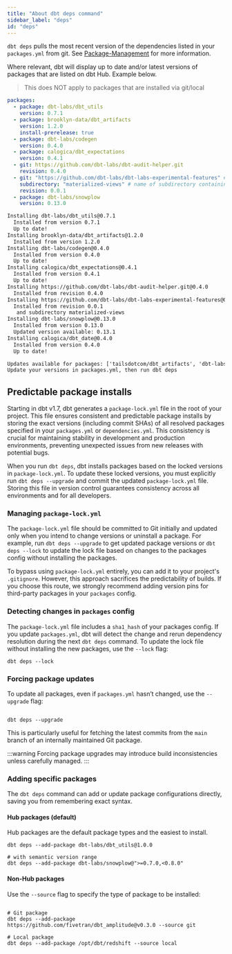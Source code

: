 ```yaml
---
title: "About dbt deps command"
sidebar_label: "deps"
id: "deps"
---
```


`dbt deps` pulls the most recent version of the dependencies listed in your `packages.yml` from git. See [Package-Management](/docs/build/packages) for more information.

Where relevant, dbt will display up to date and/or latest versions of packages that are listed on dbt Hub. Example below.

> This does NOT apply to packages that are installed via git/local

```yaml
packages:
  - package: dbt-labs/dbt_utils
    version: 0.7.1
  - package: brooklyn-data/dbt_artifacts
    version: 1.2.0
    install-prerelease: true
  - package: dbt-labs/codegen
    version: 0.4.0
  - package: calogica/dbt_expectations
    version: 0.4.1
  - git: https://github.com/dbt-labs/dbt-audit-helper.git
    revision: 0.4.0
  - git: "https://github.com/dbt-labs/dbt-labs-experimental-features" # git URL
    subdirectory: "materialized-views" # name of subdirectory containing `dbt_project.yml`
    revision: 0.0.1
  - package: dbt-labs/snowplow
    version: 0.13.0
```

```txt
Installing dbt-labs/dbt_utils@0.7.1
  Installed from version 0.7.1
  Up to date!
Installing brooklyn-data/dbt_artifacts@1.2.0
  Installed from version 1.2.0
Installing dbt-labs/codegen@0.4.0
  Installed from version 0.4.0
  Up to date!
Installing calogica/dbt_expectations@0.4.1
  Installed from version 0.4.1
  Up to date!
Installing https://github.com/dbt-labs/dbt-audit-helper.git@0.4.0
  Installed from revision 0.4.0
Installing https://github.com/dbt-labs/dbt-labs-experimental-features@0.0.1
  Installed from revision 0.0.1
   and subdirectory materialized-views
Installing dbt-labs/snowplow@0.13.0
  Installed from version 0.13.0
  Updated version available: 0.13.1
Installing calogica/dbt_date@0.4.0
  Installed from version 0.4.0
  Up to date!

Updates available for packages: ['tailsdotcom/dbt_artifacts', 'dbt-labs/snowplow']
Update your versions in packages.yml, then run dbt deps
```

## Predictable package installs

Starting in dbt v1.7, dbt generates a `package-lock.yml` file in the root of your project. This file ensures consistent and predictable package installs by storing the exact versions (including commit SHAs) of all resolved packages specified in your `packages.yml` or `dependencies.yml`. This consistency is crucial for maintaining stability in development and production environments, preventing unexpected issues from new releases with potential bugs.

When you run `dbt deps`, dbt installs packages based on the locked versions in `package-lock.yml`. To update these locked versions, you must explicitly run `dbt deps --upgrade` and commit the updated `package-lock.yml` file. Storing this file in version control guarantees consistency across all environments and for all developers.

### Managing `package-lock.yml`

The `package-lock.yml` file should be committed to Git initially and updated only when you intend to change versions or uninstall a package. For example, run `dbt deps --upgrade` to get updated package versions or `dbt deps --lock` to update the lock file based on changes to the packages config without installing the packages.

To bypass using `package-lock.yml` entirely, you can add it to your project's `.gitignore`. However, this approach sacrifices the predictability of builds. If you choose this route, we strongly recommend adding version pins for third-party packages in your `packages` config.

### Detecting changes in `packages` config

The `package-lock.yml` file includes a `sha1_hash` of your packages config. If you update `packages.yml`, dbt will detect the change and rerun dependency resolution during the next `dbt deps` command. To update the lock file without installing the new packages, use the `--lock` flag:

```shell
dbt deps --lock
```

### Forcing package updates

To update all packages, even if `packages.yml` hasn’t changed, use the `--upgrade` flag:

```shell

dbt deps --upgrade

```

This is particularly useful for fetching the latest commits from the `main` branch of an internally maintained Git package. 

:::warning
Forcing package upgrades may introduce build inconsistencies unless carefully managed.
:::

### Adding specific packages

The `dbt deps` command can add or update package configurations directly, saving you from remembering exact syntax. 

#### Hub packages (default)

Hub packages are the default package types and the easiest to install.

```shell
dbt deps --add-package dbt-labs/dbt_utils@1.0.0

# with semantic version range
dbt deps --add-package dbt-labs/snowplow@">=0.7.0,<0.8.0"
```

#### Non-Hub packages

Use the `--source` flag to specify the type of package to be installed:

```shell

# Git package
dbt deps --add-package https://github.com/fivetran/dbt_amplitude@v0.3.0 --source git

# Local package
dbt deps --add-package /opt/dbt/redshift --source local
```
